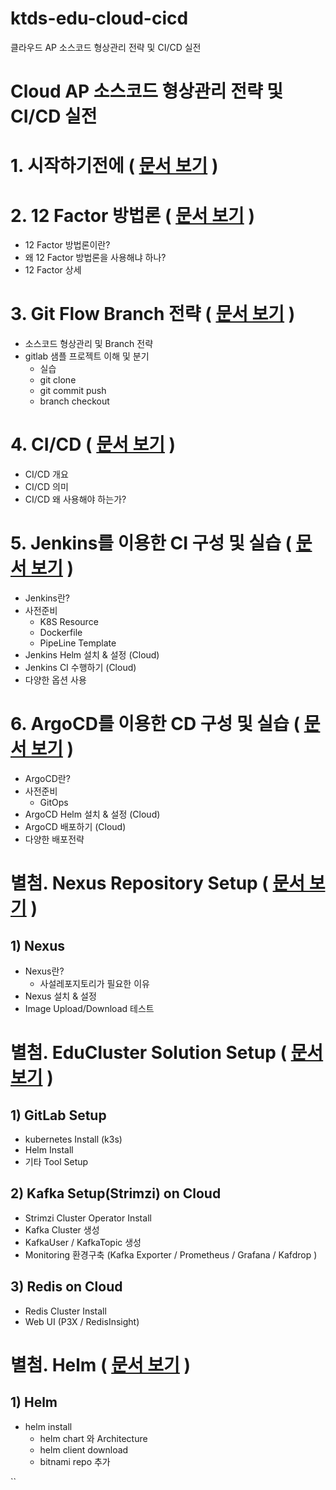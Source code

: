 # ktds-edu-cloud-cicd
클라우드 AP 소스코드 형상관리 전략 및 CI/CD 실전





# Cloud AP 소스코드 형상관리 전략 및 CI/CD 실전





# 1. 시작하기전에 ( [문서 보기](./beforebegin/beforebegin.md) )





# 2. 12 Factor 방법론 ( [문서 보기](./cloud-branch/12factors.md) )

- 12 Factor 방법론이란?
- 왜 12 Factor 방법론을 사용해냐 하나?
- 12 Factor 상세





# 3. Git Flow Branch 전략 ( [문서 보기](./cloud-branch/gitflow-branch.md) )

- 소스코드 형상관리 및 Branch 전략
- gitlab 샘플 프로젝트 이해 및 분기
  - 실습
  - git clone
  - git commit push
  - branch checkout


# 4. CI/CD ( [문서 보기](./cicd/CICD.md) )

- CI/CD 개요
- CI/CD 의미
- CI/CD 왜 사용해야 하는가?
  

# 5. Jenkins를 이용한 CI 구성 및 실습 ( [문서 보기](./jenkins/jenkins.md) )
- Jenkins란?
- 사전준비
  - K8S Resource
  - Dockerfile
  - PipeLine Template
- Jenkins Helm 설치 & 설정 (Cloud)
- Jenkins CI 수행하기 (Cloud)
- 다양한 옵션 사용



# 6. ArgoCD를 이용한 CD 구성 및 실습 ( [문서 보기](./argocd/argocd.md) )
- ArgoCD란?
- 사전준비
  - GitOps
- ArgoCD Helm 설치 & 설정 (Cloud)
- ArgoCD 배포하기 (Cloud)
- 다양한 배포전략 



#  별첨. Nexus Repository Setup ( [문서 보기](./nexus/nexus.md) )

## 1) Nexus

- Nexus란?
  - 사설레포지토리가 필요한 이유
- Nexus 설치 & 설정
- Image Upload/Download 테스트



#  별첨. EduCluster Solution Setup ( [문서 보기](./cluster-setup/cluster-setup.md) )

## 1) GitLab Setup

- kubernetes Install (k3s)
- Helm Install
- 기타 Tool Setup

## 2) Kafka Setup(Strimzi) on Cloud

- Strimzi Cluster Operator Install
- Kafka Cluster 생성
- KafkaUser / KafkaTopic 생성
- Monitoring 환경구축 (Kafka Exporter / Prometheus / Grafana / Kafdrop )

## 3) Redis on Cloud

- Redis Cluster Install
- Web UI (P3X / RedisInsight)



#  별첨. Helm ( [문서 보기](./helm/helm.md) )

## 1) Helm

- helm install
  - helm chart 와 Architecture
  - helm client download
  - bitnami repo 추가

``
